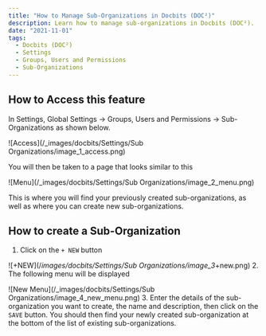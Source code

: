 ```yaml
---
title: "How to Manage Sub-Organizations in Docbits (DOC²)"
description: Learn how to manage sub-organizations in Docbits (DOC²). 
date: "2021-11-01"
tags:
  - Docbits (DOC²)
  - Settings
  - Groups, Users and Permissions
  - Sub-Organizations
---
```


## How to Access this feature

In Settings, Global Settings → Groups, Users and Permissions → Sub-Organizations as shown below.

![Access](/_images/docbits/Settings/Sub Organizations/image_1_access.png)

You will then be taken to a page that looks similar to this

![Menu](/_images/docbits/Settings/Sub Organizations/image_2_menu.png)

This is where you will find your previously created sub-organizations, as well as where you can create new sub-organizations.


## How to create a Sub-Organization

1. Click on the `+ NEW` button

![+NEW](/_images/docbits/Settings/Sub Organizations/image_3_+new.png)
 2. The following menu will be displayed

![New Menu](/_images/docbits/Settings/Sub Organizations/image_4_new_menu.png)
 3. Enter the details of the sub-organization you want to create, the name and description, then click on the `SAVE` button. You should then find your newly created sub-organization at the bottom of the list of existing sub-organizations.
